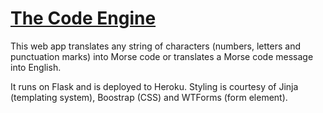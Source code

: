 # [The Code Engine][1]

This web app translates any string of characters (numbers, letters and punctuation marks) into Morse code or translates a Morse code message into English.

It runs on Flask and is deployed to Heroku. Styling is courtesy of Jinja (templating system), Boostrap (CSS) and WTForms (form element).

  [1]: http://engine.acecodes.net
